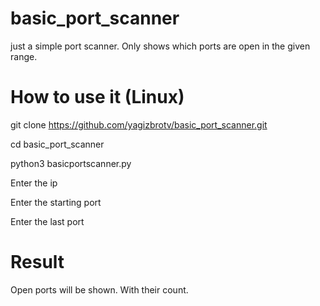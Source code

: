 # basic_port_scanner
just a simple port scanner. Only shows which ports are open in the given range.
# How to use it (Linux)
git clone https://github.com/yagizbrotv/basic_port_scanner.git

cd basic_port_scanner

python3 basicportscanner.py

Enter the ip

Enter the starting port

Enter the last port

# Result
Open ports will be shown. With their count. 
